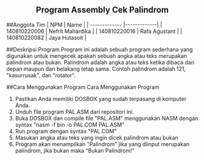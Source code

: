 <p align="center">
  <h2 align="center">
    Program Assembly Cek Palindrom
  </h2>
</p>

##Anggota Tim
| NPM           | Name        |
| ------------- |-------------|
| 140810220006  | Nefrit Mahardika      |
| 140810220016  | Rafa Agustant         |
| 140810220082  | Jaya Hutasoit         |

##Deskripsi Program
Program ini adalah sebuah program sederhana yang digunakan untuk mengecek apakah sebuah angka atau teks merupakan palindrom atau bukan. Palindrom adalah angka atau teks ketika dibaca dari depan maupun dari belakang tetap sama. Contoh palindrom adalah 121, "kasurrusak", dan "rotator".

##Cara Menggunakan Program
Cara Menggunakan Program
1. Pastikan Anda memiliki DOSBOX yang sudah terpasang di komputer Anda.
2. Unduh file program PAL.ASM dari repositori ini.
3. Buka DOSBOX dan compile file "PAL.ASM" menggunakan NASM dengan syntax "nasm -f bin -o PAL.COM PAL.ASM"
4. Run program dengan syntax "PAL.COM"
5. Masukan angka atau teks yang ingin dicek palindrom atau bukan
6. Program akan menampilkan "Palindrom" jika yang diinput merupakan palindrom, jika bukan maka "Bukan Palindrom!"
